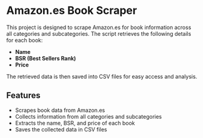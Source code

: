 # Amazon.es Book Scraper

This project is designed to scrape Amazon.es for book information across all categories and subcategories. The script retrieves the following details for each book:

- **Name**
- **BSR (Best Sellers Rank)**
- **Price**

The retrieved data is then saved into CSV files for easy access and analysis.

## Features
- Scrapes book data from Amazon.es
- Collects information from all categories and subcategories
- Extracts the name, BSR, and price of each book
- Saves the collected data in CSV files

